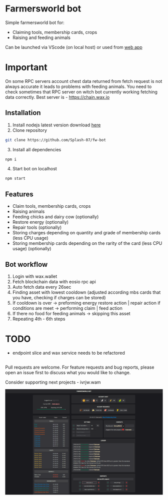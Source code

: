 # Farmersworld bot

Simple farmersworld bot for:

- Claiming tools, membership cards, crops
- Raising and feeding animals

Can be launched via VScode (on local host) or used from [web app](https://fw-claim-bot.web.app/)

# Important

On some RPC servers account chest data returned from fetch request is not always accurate it leads to problems with feeding animals. You need to check sometimes that RPC server on witch bot currently working fetching data correctly.
Best server is - https://chain.wax.io

## Installation

1. Install nodejs latest version download [here](https://nodejs.org/en/)
2. Clone repository

```bash
git clone https://github.com/Splash-07/fw-bot
```

3. Install all dependencies

```bash
npm i
```

4. Start bot on localhost

```bash
npm start
```

## Features

- Claim tools, membership cards, crops
- Raising animals
- Feeding chicks and dairy cow (optionally)
- Restore energy (optionally)
- Repair tools (optionally)
- Storing charges depending on quantity and grade of membership cards (less CPU usage)
- Storing membership cards depending on the rarity of the card (less CPU usage) (optionally)

## Bot workflow

1. Login with wax.wallet
2. Fetch blockchain data with eosio rpc api
3. Auto fetch data every 26sec
4. Finding asset with lowest cooldown (adjusted according mbs cards that you have, checking if charges can be stored)
5. If cooldown is over -> preforming energy restore action | repair action if conditions are meet -> performing claim | feed action
6. If there no food for feeding animals -> skipping this asset
7. Repeating 4th - 6th steps

# TODO

- endpoint slice and wax service needs to be refactored

##

Pull requests are welcome. For feature requests and bug reports, please open an issue first to discuss what you would like to change.

Consider supporting next projects - ivrjw.wam

![Alt text](/public/FWbot.png)
